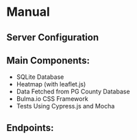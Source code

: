 # Manual

## Server Configuration

## Main Components:

- SQLite Database
- Heatmap (with leaflet.js)
- Data Fetched from PG County Database
- Bulma.io CSS Framework
- Tests Using Cypress.js and Mocha

## Endpoints:

